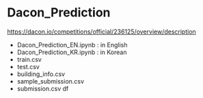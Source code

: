 # Dacon_Prediction

https://dacon.io/competitions/official/236125/overview/description
- Dacon_Prediction_EN.ipynb : in English
- Dacon_Prediction_KR.ipynb : in Korean
- train.csv
- test.csv
- building_info.csv
- sample_submission.csv
- submission.csv
df
